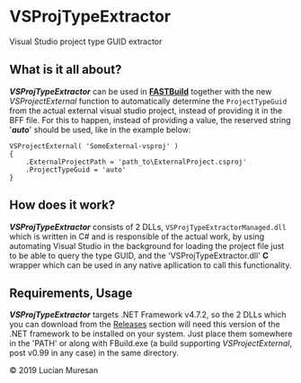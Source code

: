 # VSProjTypeExtractor

Visual Studio project type GUID extractor


## What is it all about?

**_VSProjTypeExtractor_** can be used in **[FASTBuild](http://fastbuild.org/docs/home.html)** together with the new _VSProjectExternal_ function to automatically determine the `ProjectTypeGuid` from the actual external visual studio project, instead of providing it in the BFF file. For this to happen, instead of providing a value, the reserved string '**_auto_**' should be used, like in the example below:
```
VSProjectExternal( 'SomeExternal-vsproj' )
{
	.ExternalProjectPath = 'path_to\ExternalProject.csproj'
	.ProjectTypeGuid = 'auto'
}
```


## How does it work?

**_VSProjTypeExtractor_** consists of 2 DLLs, `VSProjTypeExtractorManaged.dll` which is written in C# and is responsible of the actual work, by using automating Visual Studio in the background for loading the project file just to be able to query the type GUID, and the 'VSProjTypeExtractor.dll' **C** wrapper which can be used in any native apllication to call this functionality.


## Requirements, Usage

**_VSProjTypeExtractor_** targets .NET Framework v4.7.2, so the 2 DLLs which you can download from the [Releases](https://github.com/lucianm/VSProjTypeExtractor/releases) section will need this version of the .NET framework to be installed on your system. Just place them somewhere in the 'PATH' or along with FBuild.exe (a build supporting _VSProjectExternal_, post v0.99 in any case) in the same directory.


© 2019 Lucian Muresan
